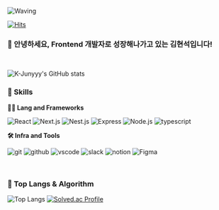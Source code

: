 <!-- Header -->

![Waving](https://capsule-render.vercel.app/api?type=waving&height=200&text=Good%20Day%20To%20Code!&fontAlign=40&fontAlignY=40&color=gradient)

[![Hits](https://hits.seeyoufarm.com/api/count/incr/badge.svg?url=https%3A%2F%2Fgithub.com%2F______&count_bg=%2379C83D&title_bg=%23555555&icon=&icon_color=%23E7E7E7&title=hits&edge_flat=false)](https://hits.seeyoufarm.com)

### 🙇 안녕하세요, Frontend 개발자로 성장해나가고 있는 김현석입니다!

<br/>

<!-- Body -->
![K-Junyyy's GitHub stats](https://github-readme-stats.vercel.app/api?username=Kim-HyounSuk&show_icons=true&theme=dark)

### 🦾 Skills
**🧑‍💻 Lang and Frameworks**

![React](https://img.shields.io/badge/React-61DAFB.svg?&style=for-the-badge&logo=React&logoColor=000)
![Next.js](https://img.shields.io/badge/next.js-000000.svg?&style=for-the-badge&logo=Next.js&logoColor=ffffff)
![Nest.js](https://img.shields.io/badge/nest.js-E0234E.svg?&style=for-the-badge&logo=nestjs&logoColor=ffffff)
![Express](https://img.shields.io/badge/Express-000000.svg?&style=for-the-badge&logo=Express&logoColor=ffffff)
![Node.js](https://img.shields.io/badge/Node.js-339933.svg?&style=for-the-badge&logo=Node.js&logoColor=ffffff)
![typescript](https://img.shields.io/badge/typescript-3178C6.svg?&style=for-the-badge&logo=Typescript&logoColor=ffffff)

**🛠️ Infra and Tools**

![git](https://img.shields.io/badge/git-F05032.svg?&style=for-the-badge&logo=git&logoColor=white)
![github](https://img.shields.io/badge/github-181717.svg?&style=for-the-badge&logo=github&logoColor=white)
![vscode](https://img.shields.io/badge/vscode-007ACC.svg?&style=for-the-badge&logo=visualstudiocode&logoColor=white)
![slack](https://img.shields.io/badge/slack-4A154B.svg?&style=for-the-badge&logo=slack&logoColor=white)
![notion](https://img.shields.io/badge/notion-000000.svg?&style=for-the-badge&logo=notion&logoColor=white)
![Figma](https://img.shields.io/badge/Figma-F24E1E.svg?&style=for-the-badge&logo=Figma&logoColor=ffffff)

<br/>

### 🚌 Top Langs & Algorithm
![Top Langs](https://github-readme-stats.vercel.app/api/top-langs/?username=Kim-HyounSuk&layout=compact)
[![Solved.ac Profile](http://mazassumnida.wtf/api/generate_badge?boj=hsbugs)](https://solved.ac/hsbugs)
